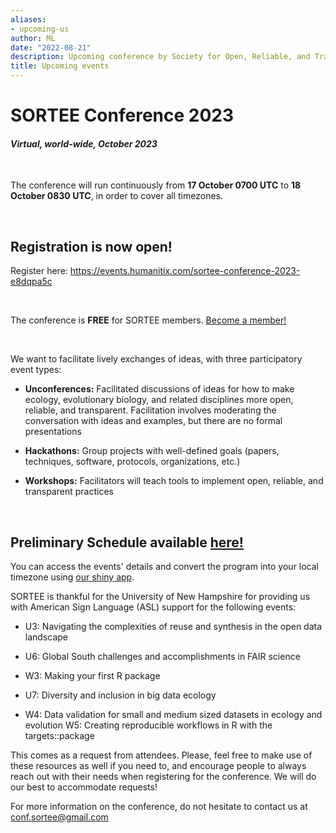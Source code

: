 ```yaml
---
aliases:
- upcoming-us
author: ML
date: "2022-08-21"
description: Upcoming conference by Society for Open, Reliable, and Transparent Ecology and Evolutionary biology (SORTEE)
title: Upcoming events
---
```


# SORTEE Conference 2023

#### *Virtual, world-wide, October 2023*

 

The conference will run continuously from **17 October 0700 UTC** to **18 October 0830 UTC**, in order to cover all timezones.

 

## Registration is now open!

Register here: <https://events.humanitix.com/sortee-conference-2023-e8dqpa5c>

 

The conference is **FREE** for SORTEE members. [Become a member!](https://www.sortee.org/join/)

 

We want to facilitate lively exchanges of ideas, with three participatory event types:  
- **Unconferences:** Facilitated discussions of ideas for how to make ecology, evolutionary biology, and related disciplines more open, reliable, and transparent. Facilitation involves moderating the conversation with ideas and examples, but there are no formal presentations

-   **Hackathons:** Group projects with well-defined goals (papers, techniques, software, protocols, organizations, etc.)

-   **Workshops:** Facilitators will teach tools to implement open, reliable, and transparent practices

 

## Preliminary Schedule available [here!](https://drive.google.com/file/d/11HxqtmxCniLtBrx86dmw7Eyqog5dvjxy/view?usp=sharing)

You can access the events' details and convert the program into your local timezone using [our shiny app](https://sortee2023.shinyapps.io/program-app/).

SORTEE is thankful for the University of New Hampshire for providing us with American Sign Language (ASL) support for the following events:

-   U3: Navigating the complexities of reuse and synthesis in the open data landscape

-   U6: Global South challenges and accomplishments in FAIR science

-   W3: Making your first R package

-   U7: Diversity and inclusion in big data ecology

-   W4: Data validation for small and medium sized datasets in ecology and evolution W5: Creating reproducible workflows in R with the targets::package

This comes as a request from attendees. Please, feel free to make use of these resources as well if you need to, and encourage people to always reach out with their needs when registering for the conference. We will do our best to accommodate requests!

For more information on the conference, do not hesitate to contact us at [conf.sortee&#x0040;gmail.com](mailto:conf.sortee@gmail.com)
